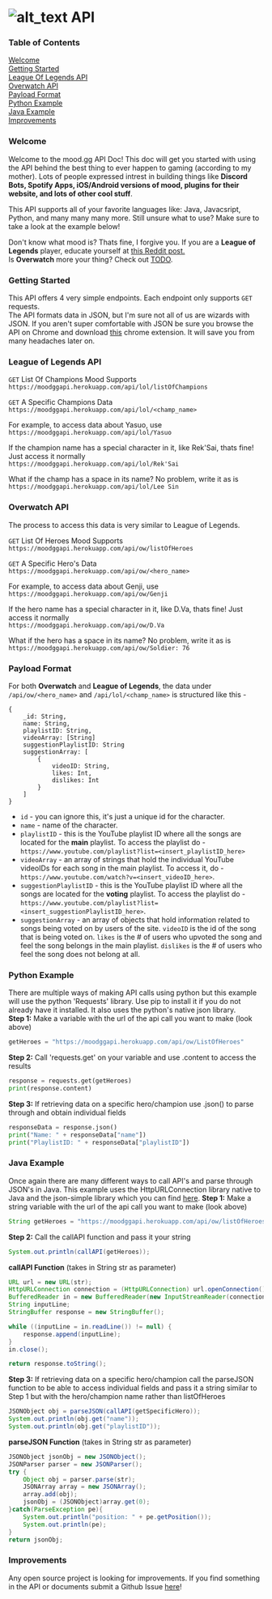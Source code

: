 # ![alt_text](https://i.imgur.com/xvvUMf1.png) API

### Table of Contents
[Welcome](#welcome)<br>
[Getting Started](#getting-started)<br> 
[League Of Legends API](#league-of-legends-api)<br>
[Overwatch API](#overwatch-api)<br>
[Payload Format](#payload-format)<br>
[Python Example](#python-example)<br>
[Java Example](#java-example)<br>
[Improvements](#improvements)


### Welcome
Welcome to the mood.gg API Doc! This doc will get you started with using the API behind the best thing to ever happen to gaming (according to my mother). Lots of people expressed intrest in building things like **Discord Bots, Spotify Apps, iOS/Android versions of mood, plugins for their website, and lots of other cool stuff**. 

This API supports all of your favorite languages like: Java, Javacsript, Python, and many many many more. Still unsure what to use? Make sure to take a look at the example below! 

Don't know what mood is? Thats fine, I forgive you. If you are a **League of Legends** player, educate yourself at [this Reddit post.](https://www.reddit.com/r/leagueoflegends/comments/6m91vo/after_months_of_painful_work_and_lots_of_coffee/?utm_content=title&utm_medium=user&utm_source=reddit&utm_name=frontpage)<br>
Is **Overwatch** more your thing? Check out [TODO](TODO). 

### Getting Started
This API offers 4 very simple endpoints. Each endpoint only supports `GET` requests.<br>
The API formats data in JSON, but I'm sure not all of us are wizards with JSON. If you aren't super comfortable with JSON be sure you browse the API on Chrome and download [this](https://chrome.google.com/webstore/detail/jsonview/chklaanhfefbnpoihckbnefhakgolnmc?hl=en) chrome extension. It will save you from many headaches later on.

### League of Legends API
`GET` List Of Champions Mood Supports<br>
```https://moodggapi.herokuapp.com/api/lol/listOfChampions```

`GET` A Specific Champions Data<br>
```https://moodggapi.herokuapp.com/api/lol/<champ_name>```

For example, to access data about Yasuo, use<br>
```https://moodggapi.herokuapp.com/api/lol/Yasuo```

If the champion name has a special character in it, like Rek'Sai, thats fine! Just access it normally<br>
```https://moodggapi.herokuapp.com/api/lol/Rek'Sai```

What if the champ has a space in its name? No problem, write it as is<br>
```https://moodggapi.herokuapp.com/api/lol/Lee Sin```


### Overwatch API
The process to access this data is very similar to League of Legends.

`GET` List Of Heroes Mood Supports<br> 
```https://moodggapi.herokuapp.com/api/ow/listOfHeroes```

`GET` A Specific Hero's Data<br>
```https://moodggapi.herokuapp.com/api/ow/<hero_name>```

For example, to access data about Genji, use<br> 
```https://moodggapi.herokuapp.com/api/ow/Genji```

If the hero name has a special character in it, like D.Va, thats fine! Just access it normally<br>
```https://moodggapi.herokuapp.com/api/ow/D.Va```

What if the hero has a space in its name? No problem, write it as is<br>
```https://moodggapi.herokuapp.com/api/ow/Soldier: 76```


### Payload Format
For both **Overwatch** and **League of Legends**, the data under ```/api/ow/<hero_name>``` and ```/api/lol/<champ_name>``` is structured like this - 

```
{
    _id: String,
    name: String,
    playlistID: String,
    videoArray: [String]
    suggestionPlaylistID: String
    suggestionArray: [
        {
            videoID: String,
            likes: Int,
            dislikes: Int
        }
    ]
}
```

- ```id``` - you can ignore this, it's just a unique id for the character.
- ```name``` - name of the character. 
- ```playlistID``` - this is the YouTube playlist ID where all the songs are located for the **main** playlist. To access the playlist do -  ```https://www.youtube.com/playlist?list=<insert_playlistID_here>```
- ```videoArray``` - an array of strings that hold the individual YouTube videoIDs for each song in the main playlist. To access it, do - ```https://www.youtube.com/watch?v=<insert_videoID_here>```.
- ```suggestionPlaylistID``` - this is the YouTube playlist ID where all the songs are located for the **voting** playlist. To access the playlist do -  ```https://www.youtube.com/playlist?list=<insert_suggestionPlaylistID_here>```.
- ```suggestionArray``` - an array of objects that hold information related to songs being voted on by users of the site. ```videoID``` is the id of the song that is being voted on. ```likes``` is the # of users who upvoted the song and feel the song belongs in the main playlist. ```dislikes``` is the # of users who feel the song does not belong at all.


### Python Example
There are multiple ways of making API calls using python but this example will use the python 'Requests' library. Use pip to install it if you do not already have it installed. It also uses the python's native json library.<br>
**Step 1:** Make a variable with the url of the api call you want to make (look above)
```python 
getHeroes = "https://moodggapi.herokuapp.com/api/ow/ListOfHeroes"
```
**Step 2:** Call 'requests.get' on your variable and use .content to access the results
```python 
response = requests.get(getHeroes)
print(response.content)
```
**Step 3:** If retrieving data on a specific hero/champion use .json() to parse through and obtain individual fields
```python 
responseData = response.json()
print("Name: " + responseData["name"])
print("PlaylistID: " + responseData["playlistID"])
```

### Java Example
Once again there are many different ways to call API's and parse through JSON's in Java. This example uses the HttpURLConnection library native to Java and the json-simple library which you can find [here](https://code.google.com/archive/p/json-simple/).
**Step 1:** Make a string variable with the url of the api call you want to make (look above)
```java
String getHeroes = "https://moodggapi.herokuapp.com/api/ow/listOfHeroes";
```
**Step 2:** Call the callAPI function and pass it your string
```java
System.out.println(callAPI(getHeroes));
```
**callAPI Function** (takes in String str as parameter)
```java
URL url = new URL(str);
HttpURLConnection connection = (HttpURLConnection) url.openConnection();
BufferedReader in = new BufferedReader(new InputStreamReader(connection.getInputStream()));
String inputLine;
StringBuffer response = new StringBuffer();

while ((inputLine = in.readLine()) != null) {
    response.append(inputLine);
}
in.close();

return response.toString();
```
**Step 3:** If retrieving data on a specific hero/champion call the parseJSON function to be able to access individual fields and pass it a string similar to Step 1 but with the hero/champion name rather than listOfHeroes
```java
JSONObject obj = parseJSON(callAPI(getSpecificHero));
System.out.println(obj.get("name"));
System.out.println(obj.get("playlistID"));
```
**parseJSON Function** (takes in String str as parameter)
```java
JSONObject jsonObj = new JSONObject();
JSONParser parser = new JSONParser();
try {
    Object obj = parser.parse(str);
    JSONArray array = new JSONArray();
    array.add(obj);
    jsonObj = (JSONObject)array.get(0);
}catch(ParseException pe){
    System.out.println("position: " + pe.getPosition());
    System.out.println(pe);
}
return jsonObj;
```

### Improvements
Any open source project is looking for improvements. If you find something in the API or documents submit a Github Issue [here](https://github.com/farzaa/MoodGGAPIDocs/issues)!
